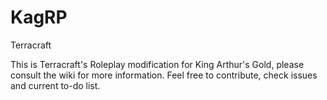 # KagRP
Terracraft

This is Terracraft's Roleplay modification for King Arthur's Gold, please consult the wiki for more information.
 Feel free to contribute, check issues and current to-do list.
